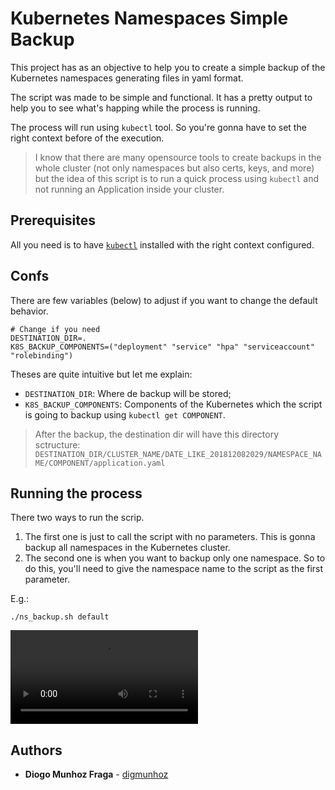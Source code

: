 # Kubernetes Namespaces Simple Backup

This project has as an objective to help you to create a simple backup of the Kubernetes namespaces generating files in yaml format.

The script was made to be simple and functional.
It has a pretty output to help you to see what's happing while the process is running.

The process will run using `kubectl` tool. So you're gonna have to set the right context before of the execution.

> I know that there are many opensource tools to create backups in the whole cluster (not only namespaces but also certs, keys, and more) but the idea of this script is to run a quick process using `kubectl` and not running an Application inside your cluster.

## Prerequisites

All you need is to have [`kubectl`](https://kubernetes.io/docs/tasks/tools/install-kubectl/) installed with the right context configured.

## Confs

There are few variables (below) to adjust if you want to change the default behavior.

```
# Change if you need
DESTINATION_DIR=.
K8S_BACKUP_COMPONENTS=("deployment" "service" "hpa" "serviceaccount" "rolebinding")
```

Theses are quite intuitive but let me explain:

* `DESTINATION_DIR`: Where de backup will be stored;
* `K8S_BACKUP_COMPONENTS`: Components of the Kubernetes which the script is going to backup using `kubectl get COMPONENT`.

> After the backup, the destination dir will have this directory sctructure: `DESTINATION_DIR/CLUSTER_NAME/DATE_LIKE_201812082029/NAMESPACE_NAME/COMPONENT/application.yaml`

## Running the process

There two ways to run the scrip.

1. The first one is just to call the script with no parameters. This is gonna backup all namespaces in the Kubernetes cluster.
2. The second one is when you want to backup only one namespace. So to do this, you'll need to give the namespace name to the script as the first parameter.

E.g.:

```
./ns_backup.sh default
```

![](./video/Kubernetes_Backup.m4v)

## Authors

* **Diogo Munhoz Fraga** - [digmunhoz](https://github.com/digmunhoz)
